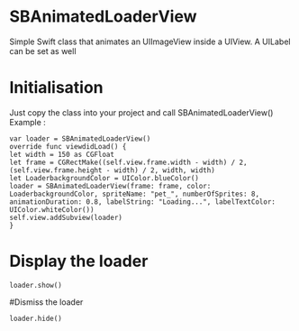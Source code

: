 # SBAnimatedLoaderView
Simple Swift class that animates an UIImageView inside a UIView. A UILabel can be set as well

# Initialisation
Just copy the class into your project and call SBAnimatedLoaderView()
Example :
```
var loader = SBAnimatedLoaderView()
override func viewdidLoad() {
let width = 150 as CGFloat
let frame = CGRectMake((self.view.frame.width - width) / 2, (self.view.frame.height - width) / 2, width, width)
let LoaderbackgroundColor = UIColor.blueColor()
loader = SBAnimatedLoaderView(frame: frame, color: LoaderbackgroundColor, spriteName: "pet_", numberOfSprites: 8, animationDuration: 0.8, labelString: "Loading...", labelTextColor: UIColor.whiteColor())
self.view.addSubview(loader)
}
```
# Display the loader
```
loader.show()
```
#Dismiss the loader
```
loader.hide()
```
